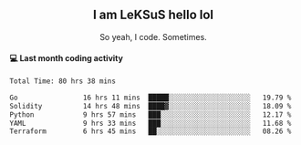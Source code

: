 <h2 align="center">I am LeKSuS hello lol</h2>
<p align="center">So yeah, I code. Sometimes.</p>

#### :computer: Last month coding activity
<!--START_SECTION:waka-->

```txt
Total Time: 80 hrs 38 mins

Go                16 hrs 11 mins  █████░░░░░░░░░░░░░░░░░░░░   19.79 %
Solidity          14 hrs 48 mins  ████▓░░░░░░░░░░░░░░░░░░░░   18.09 %
Python            9 hrs 57 mins   ███░░░░░░░░░░░░░░░░░░░░░░   12.17 %
YAML              9 hrs 33 mins   ███░░░░░░░░░░░░░░░░░░░░░░   11.68 %
Terraform         6 hrs 45 mins   ██░░░░░░░░░░░░░░░░░░░░░░░   08.26 %
```

<!--END_SECTION:waka-->
